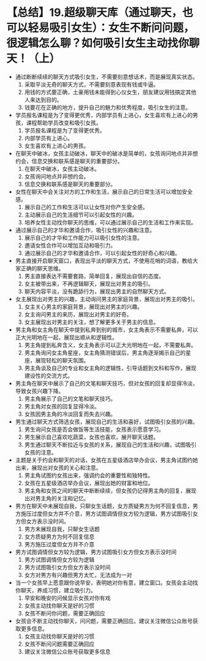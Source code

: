 # 【总结】19.超级聊天库（通过聊天，也可以轻易吸引女生）：女生不断问问题，很逻辑怎么聊？如何吸引女生主动找你聊天！（上）

-   通过断断续续的聊天方式吸引女生，不需要刻意想话术，而是展现真实状态。
    1.  采取平淡无奇的聊天方式，不需要刻意表现有钱或牛逼。
    2.  用钱的方式要正确，土豪用钱未能得到心仪女生，朋友建议用钱搞定其他人来达到目的。
    3.  钱要花在正确的地方，提升自己的魅力和优秀程度，吸引女生的注意。
-   学员报名课程是为了变得更优秀，内部学员有上进心，女生喜欢有上进心的男孩，课程帮助学员改变和吸引女孩。
    1.  学员报名课程是为了变得更优秀。
    2.  内部学员有上进心。
    3.  女生喜欢有上进心的男孩。
-   在聊天中破冰，女孩主动破冰，聊天中的破冰是简单的，女孩询问地点并非想约会，信息交换和联系感是聊天的重要部分。
    1.  在聊天中破冰，女孩主动破冰。
    2.  女孩询问地点并非想约会。
    3.  信息交换和联系感是聊天的重要部分。
-   女性在聊天中会关注对方的工作和生活，展示自己的日常生活可以增加安全感。
    1.  展示自己的工作和生活可以让女性对你产生安全感。
    2.  主动展示自己的生活细节可以引起女性的兴趣。
    3.  培养女性主动找你聊天的思维，可以通过展示自己的生活和工作来实现。
-   通过展示自己的才华和邀请合作，吸引女性的兴趣和注意。
    1.  展示自己的才华和工作能力可以吸引女性的注意。
    2.  邀请女性合作可以增加互动和吸引力。
    3.  通过展示自己的才华和邀请合作，可以引起女性的好奇心和兴趣。
-   男主直接开启聊天窗口，表现出平淡的聊天方式，不使用花哨的词语，教给大家正确的聊天思维。
    1.  男主直接表达不需要套路，简单回复，展现出自信的态度。
    2.  女主被带出来，不再逻辑聊天，展现出对男主的吸引。
    3.  聊天内容平淡，没有跪舔行为，展现出男主的自然聊天方式。
-   女主展现出对男主的兴趣，主动询问男主的家庭背景，展现出对男主的吸引。
    1.  女主关心男主的家庭背景，展现出对男主的兴趣。
    2.  女主询问男主的来历，展现出对男主的好奇。
    3.  女主展现出对男主的关注，想了解更多关于男主的信息。
-   男主角和女主角在聊天中提到私奔到别的城市，女主角表示不需要私奔，可以正大光明地在一起，展现出顺从和逻辑性。
    1.  男主角提到私奔含义，女主角表示可以正大光明地在一起，不需要私奔。
    2.  男主角询问女主角星座，女主角猜测错误后，男主角逐渐揭示自己的星座，展现轻松的聊天氛围。
    3.  男主角谈及自己的专业和女主角的逻辑性，引导话题到文科和写作，展现建设性的交流方式。
-   男主角在聊天中展示了自己的文笔和聊天技巧，但对女孩的回复却显得冷淡，导致女孩兴趣下降。
    1.  男主角展示了自己的文笔和聊天技巧。
    2.  男主角对女孩的回复显得冷淡。
    3.  女孩因男主角的冷淡回复而失去兴趣。
-   男生通过聊天方式筛选女孩，展现自己的生活和喜好，试图吸引女孩的兴趣。
    1.  男生询问女孩是否会做饭等生活技能，女孩表示愿意学习。
    2.  男生展示自己喜欢吃蔬菜，女孩也喜欢，展开聊天话题。
    3.  男生通过聊天不断拉近与女孩的关系，展现自己的生活和兴趣，试图吸引女孩的注意。
-   主题是关于约会和聊天的对话，女孩在五星级酒店举办会议，男主角试图约她出来，展现出对女孩的关心和注意。
    1.  男主角试图约女孩出来，强调约会的重要性和独特性。
    2.  女孩在五星级酒店举办会议，展现出她的财富和地位。
    3.  男主角和女孩之间的聊天中断断续续，但女孩仍记得男主角的回复，展现出对男主角的关注和记忆。
-   男方在聊天中未展现自我，只聊女生话题，女方质疑男方为何不回复信息，男方施压过度但女方并不介意，男方试图调情但女方较为逻辑，男方试图吸引女方但女方表示没时间。
    1.  男方未展现自我，只聊女生话题
    2.  女方质疑男方为何不回复信息
    3.  男方施压过度但女方并不介意
-   男方试图调情但女方较为逻辑，男方试图吸引女方但女方表示没时间
    1.  男方试图调情但女方较为逻辑
    2.  男方试图吸引女方但女方表示没时间
    3.  女方对男方有兴趣但男方太忙，无法成为一对
-   当一个女孩早上愿意跟你说早安，表明她对你有意，建立窗口。女孩会主动找你聊天，养成习惯，建立吸引力。
    1.  早安和晚安的问候显示女孩对你有戏
    2.  女孩主动找你聊天是好的习惯
    3.  女孩不断问你问题，需要正确回应
-   女孩会不断主动找你聊天，问问题，需要正确回应。建议关注微信公众账号获取更多信息。
    1.  女孩主动找你聊天是好的习惯
    2.  女孩不断问问题需要正确回应
    3.  建议关注微信公众账号获取更多信息